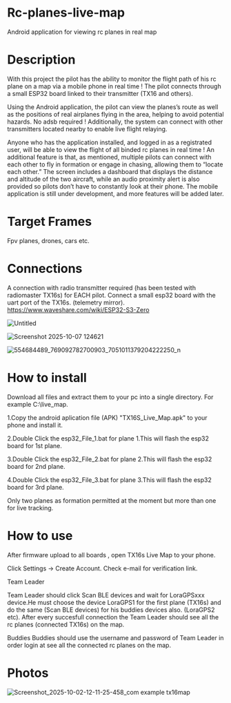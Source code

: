 # Rc-planes-live-map
Android application for viewing rc planes in real map

# Description

With this project the pilot has the ability to monitor the flight path of his rc plane on a map via a mobile phone in real time !
The pilot connects through a small ESP32 board linked to their transmitter (TX16 and others).

Using the Android application, the pilot can view the planes’s route as well as the positions of real airplanes flying in the area, helping to avoid potential hazards. No adsb required !
Additionally, the system can connect with other transmitters located nearby to enable live flight relaying.

Anyone who has the application installed, and logged in as a registrated user, will be able to view the flight of all binded rc planes in real time !
An additional feature is that, as mentioned, multiple pilots can connect with each other to fly in formation or engage in chasing, allowing them to “locate each other.” 
The screen includes a dashboard that displays the distance and altitude of the two aircraft, while an audio proximity alert is also provided so pilots don’t have to constantly look at their phone.
The mobile application is still under development, and more features will be added later.

# Target Frames  
Fpv planes, drones, cars  etc. 

# Connections
A connection with radio transmitter required (has been tested with radiomaster TX16s) for EACH pilot.
Connect a small esp32 board with the uart port of the TX16s. (telemetry mirror).
https://www.waveshare.com/wiki/ESP32-S3-Zero

![Untitled](https://github.com/user-attachments/assets/ed2c3375-fcf4-490c-9bae-6a5e4e2d6a97)

![Screenshot 2025-10-07 124621](https://github.com/user-attachments/assets/4522bbd9-6ea7-4dd8-a557-24255c06dc51)

![554684489_769092782700903_7051011379204222250_n](https://github.com/user-attachments/assets/c7002690-f13f-4fef-b4d2-5a4a5e5ac588)



# How to install
Download all files and extract them to your pc into a single directory. For example C:\\live_map.

1.Copy the android aplication file (APK) "TX16S_Live_Map.apk" to your phone and install it.

2.Double Click the esp32_File_1.bat for plane 1.This will flash the esp32 board for 1st plane.

3.Double Click the esp32_File_2.bat for plane 2.This will flash the esp32 board for 2nd plane.

4.Double Click the esp32_File_3.bat for plane 3.This will flash the esp32 board for 3rd plane.

Only two planes as formation permitted at the moment but more than one for live tracking.

# How to use
After firmware upload to all boards , open TX16s Live Map to your phone.

Click Settings -> Create Account. Check e-mail for verification link.

Team Leader

  Team Leader should click Scan BLE devices and wait for LoraGPSxxx device.He must choose the device LoraGPS1 for the first plane (TX16s)
  and do the same (Scan BLE devices) for his  buddies devices also. (LoraGPS2 etc).
  After every succesfull connection the Team Leader should see all the rc planes (connected TX16s) on the map.

Buddies
  Buddies should use the username and password of Team Leader in order login at see all the connected rc planes on the map.  



# Photos



![Screenshot_2025-10-02-12-11-25-458_com example tx16map](https://github.com/user-attachments/assets/1c8875e0-9d4f-4cdd-a4b2-7fb37b2d34a8)






